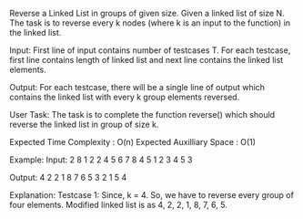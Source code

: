 Reverse a Linked List in groups of given size. 
Given a linked list of size N. The task is to reverse every k nodes (where k is an input to the function) in the linked list.

Input:
First line of input contains number of testcases T. For each testcase, first line contains length of linked list and next line contains the linked list elements.

Output:
For each testcase, there will be a single line of output which contains the linked list with every k group elements reversed.

User Task:
The task is to complete the function reverse() which should reverse the linked list in group of size k.

Expected Time Complexity : O(n)
Expected Auxilliary Space : O(1)

Example:
Input:
2
8
1 2 2 4 5 6 7 8
4
5
1 2 3 4 5
3

Output:
4 2 2 1 8 7 6 5
3 2 1 5 4

Explanation:
Testcase 1: Since, k = 4. So, we have to reverse every group of four elements. Modified linked list is as 4, 2, 2, 1, 8, 7, 6, 5.